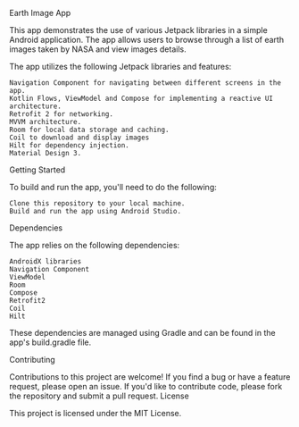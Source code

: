 Earth Image App

This app demonstrates the use of various Jetpack libraries in a simple Android application. 
The app allows users to browse through a list of earth images taken by NASA and view images details.


The app utilizes the following Jetpack libraries and features:

    Navigation Component for navigating between different screens in the app.
    Kotlin Flows, ViewModel and Compose for implementing a reactive UI architecture.
    Retrofit 2 for networking.
    MVVM architecture.
    Room for local data storage and caching.
    Coil to download and display images
    Hilt for dependency injection.
    Material Design 3.
    

Getting Started

To build and run the app, you'll need to do the following:

    Clone this repository to your local machine.
    Build and run the app using Android Studio.

Dependencies

The app relies on the following dependencies:

    AndroidX libraries
    Navigation Component
    ViewModel
    Room
    Compose
    Retrofit2
    Coil
    Hilt

These dependencies are managed using Gradle and can be found in the app's build.gradle file.

Contributing

Contributions to this project are welcome! If you find a bug or have a feature request, please open an issue. If you'd like to contribute code, please fork the repository and submit a pull request.
License

This project is licensed under the MIT License.
